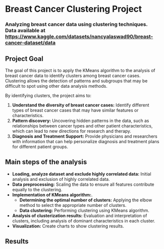 # **Breast Cancer Clustering Project**
  
### Analyzing breast cancer data using clustering techniques. Data available at https://www.kaggle.com/datasets/nancyalaswad90/breast-cancer-dataset/data

## **Project Goal**
The goal of this project is to apply the KMeans algorithm to the analysis of breast cancer data to identify clusters among breast cancer cases. Clustering allows the detection of patterns and subgroups that may be difficult to spot using other data analysis methods.

By identifying clusters, the project aims to:
1. **Understand the diversity of breast cancer cases:** Identify different types of breast cancer cases that may have similar features or characteristics.
2. **Pattern discovery:** Uncovering hidden patterns in the data, such as relationships between cancer types and other patient characteristics, which can lead to new directions for research and therapy.
3. **Diagnosis and Treatment Support:** Provide physicians and researchers with information that can help personalize diagnosis and treatment plans for different patient groups.

## **Main steps of the analysis**
- **Loading, analyze dataset and exclude highly correlated data:** Initial analysis and exclusion of highly correlated data.
- **Data preprocessing:** Scaling the data to ensure all features contribute equally to the clustering.
-  **Implementation of KMeans algorithm:**. 
   - **Determining the optimal number of clusters:** Applying the elbow method to select the appropriate number of clusters.
   - **Data clustering:** Performing clustering using KMeans algorithm.
- **Analysis of clusterization results:** Evaluation and interpretation of clusters, including analysis of dominant characteristics in each cluster.
- **Visualization:** Create charts to show clustering results.

## **Results**
